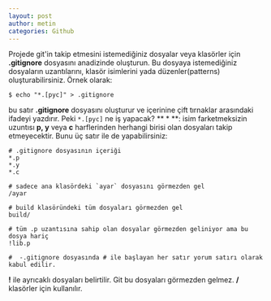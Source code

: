 ```yaml
---
layout: post
author: metin
categories: Github
---
```


Projede git'in takip etmesini istemediğiniz dosyalar veya klasörler için **.gitignore** dosyasını anadizinde oluşturun. Bu dosyaya istemediğiniz dosyaların uzantılarını, klasör isimlerini yada düzenler(patterns) oluşturabilirsiniz. Örnek olarak:

	$ echo "*.[pyc]" > .gitignore

bu satır **.gitignore** dosyasını oluşturur ve içerinine çift tırnaklar arasındaki ifadeyi yazdırır. Peki `*.[pyc]` ne iş yapacak?
** * **: isim farketmeksizin uzuntısı **p, y** veya **c** harflerinden herhangi birisi olan dosyaları takip etmeyecektir. Bunu üç satır ile de yapabilirsiniz:

	# .gitignore dosyasının içeriği
	*.p
	*.y
	*.c

	# sadece ana klasördeki `ayar` dosyasını görmezden gel
	/ayar

	# build klasöründeki tüm dosyaları görmezden gel
	build/

	# tüm .p uzantısına sahip olan dosyalar görmezden geliniyor ama bu dosya hariç
	!lib.p

	#  -.gitignore dosyasında # ile başlayan her satır yorum satırı olarak kabul edilir.

**!** ile ayrıcaklı dosyaları belirtilir. Git bu dosyaları görmezden gelmez.
**/** klasörler için kullanılır.